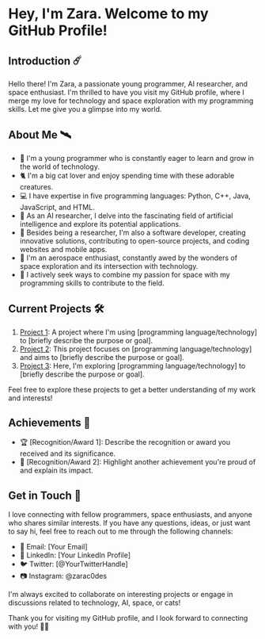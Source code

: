 # Hey, I'm Zara. Welcome to my GitHub Profile!


## Introduction ☄️

Hello there! I'm Zara, a passionate young programmer, AI researcher, and space enthusiast. I'm thrilled to have you visit my GitHub profile, where I merge my love for technology and space exploration with my programming skills. Let me give you a glimpse into my world.

## About Me 🛰

- 🌱 I'm a young programmer who is constantly eager to learn and grow in the world of technology.
- 🐈 I'm a big cat lover and enjoy spending time with these adorable creatures.
- 💻 I have expertise in five programming languages: Python, C++, Java, JavaScript, and HTML.
- 🤖 As an AI researcher, I delve into the fascinating field of artificial intelligence and explore its potential applications.
- 💾 Besides being a researcher, I'm also a software developer, creating innovative solutions, contributing to open-source projects, and coding websites and mobile apps.
- 🚀 I'm an aerospace enthusiast, constantly awed by the wonders of space exploration and its intersection with technology.
- 🔭 I actively seek ways to combine my passion for space with my programming skills to contribute to the field.

## Current Projects 🛠

1. [Project 1](https://github.com/username/project1): A project where I'm using [programming language/technology] to [briefly describe the purpose or goal].
2. [Project 2](https://github.com/username/project2): This project focuses on [programming language/technology] and aims to [briefly describe the purpose or goal].
3. [Project 3](https://github.com/username/project3): Here, I'm exploring [programming language/technology] to [briefly describe the purpose or goal].

Feel free to explore these projects to get a better understanding of my work and interests!

## Achievements 🏅

- 🏆 [Recognition/Award 1]: Describe the recognition or award you received and its significance.
- 🥇 [Recognition/Award 2]: Highlight another achievement you're proud of and explain its impact.

## Get in Touch 👾 

I love connecting with fellow programmers, space enthusiasts, and anyone who shares similar interests. If you have any questions, ideas, or just want to say hi, feel free to reach out to me through the following channels:

- 📧 Email: [Your Email]
- 💼 LinkedIn: [Your LinkedIn Profile]
- 🐦 Twitter: [@YourTwitterHandle]
- 📷 Instagram: @zarac0des

I'm always excited to collaborate on interesting projects or engage in discussions related to technology, AI, space, or cats!

Thank you for visiting my GitHub profile, and I look forward to connecting with you! 🚀🐾

<!---
zarac0des/zarac0des is a ✨ special ✨ repository because its `README.md` (this file) appears on your GitHub profile.
You can click the Preview link to take a look at your changes.
--->

